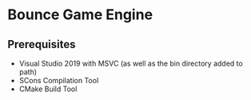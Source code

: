 # Bounce Game Engine

## Prerequisites
- Visual Studio 2019 with MSVC (as well as the bin directory added to path)
- SCons Compilation Tool
- CMake Build Tool
